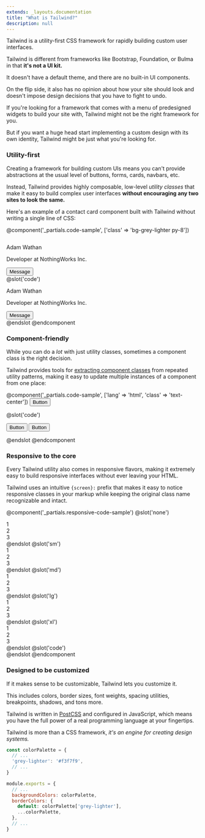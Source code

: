 ```yaml
---
extends: _layouts.documentation
title: "What is Tailwind?"
description: null
---
```


<div class="mt-8 text-2xl text-grey-dark mb-8">
  <p class="leading-tight">
    Tailwind is a utility-first CSS framework for rapidly building custom user interfaces.
  </p>
</div>

Tailwind is different from frameworks like Bootstrap, Foundation, or Bulma in that **it's not a UI kit.**

It doesn't have a default theme, and there are no built-in UI components.

On the flip side, it also has no opinion about how your site should look and doesn't impose design decisions that you have to fight to undo.

If you're looking for a framework that comes with a menu of predesigned widgets to build your site with, Tailwind might not be the right framework for you.

But if you want a huge head start implementing a custom design with its own identity, Tailwind might be just what you're looking for.

### Utility-first

Creating a framework for building custom UIs means you can't provide abstractions at the usual level of buttons, forms, cards, navbars, etc.

Instead, Tailwind provides highly composable, low-level *utility classes* that make it easy to build complex user interfaces **without encouraging any two sites to look the same.**

Here's an example of a contact card component built with Tailwind without writing a single line of CSS:

@component('_partials.code-sample', ['class' => 'bg-grey-lighter py-8'])
<div class="bg-white mx-auto max-w-sm shadow-lg rounded-lg overflow-hidden">
  <div class="sm:flex sm:items-center px-6 py-4">
    <img class="block h-16 sm:h-24 rounded-full mx-auto mb-4 sm:mb-0 sm:mr-4 sm:ml-0" src="https://avatars2.githubusercontent.com/u/4323180?s=400&u=4962a4441fae9fba5f0f86456c6c506a21ffca4f&v=4" alt="">
    <div class="text-center sm:text-left sm:flex-grow">
      <div class="mb-4">
        <p class="text-xl leading-tight">Adam Wathan</p>
        <p class="text-sm leading-tight text-grey-dark">Developer at NothingWorks Inc.</p>
      </div>
      <div>
        <button class="text-xs font-semibold rounded-full px-4 py-1 leading-normal bg-white border border-purple text-purple hover:bg-purple hover:text-white">Message</button>
      </div>
    </div>
  </div>
</div>
@slot('code')
<div class="bg-white mx-auto max-w-sm shadow-lg rounded-lg overflow-hidden">
  <div class="sm:flex sm:items-center px-6 py-4">
    <img class="block h-16 sm:h-24 rounded-full mx-auto mb-4 sm:mb-0 sm:mr-4 sm:ml-0" src="https://avatars2.githubusercontent.com/u/4323180?s=400&u=4962a4441fae9fba5f0f86456c6c506a21ffca4f&v=4" alt="">
    <div class="text-center sm:text-left sm:flex-grow">
      <div class="mb-4">
        <p class="text-xl leading-tight">Adam Wathan</p>
        <p class="text-sm leading-tight text-grey-dark">Developer at NothingWorks Inc.</p>
      </div>
      <div>
        <button class="text-xs font-semibold rounded-full px-4 py-1 leading-normal bg-white border border-purple text-purple hover:bg-purple hover:text-white">Message</button>
      </div>
    </div>
  </div>
</div>
@endslot
@endcomponent

### Component-friendly

While you can do a *lot* with just utility classes, sometimes a component class is the right decision.

Tailwind provides tools for [extracting component classes](/docs/extracting-components) from repeated utility patterns, making it easy to update multiple instances of a component from one place:

@component('_partials.code-sample', ['lang' => 'html', 'class' => 'text-center'])
<button class="bg-blue hover:bg-blue-dark text-white font-bold py-2 px-4 rounded">
  Button
</button>

@slot('code')
<!-- Using utilities: -->
<button class="bg-blue hover:bg-blue-dark text-white font-bold py-2 px-4 rounded">
  Button
</button>

<!-- Extracting component classes: -->
<button class="btn btn-blue">
  Button
</button>

<style>
  .btn {
    @apply&nbsp;.font-bold .py-2 .px-4 .rounded;
  }
  .btn-blue {
    @apply&nbsp;.bg-blue .text-white;
  }
  .btn-blue:hover {
    @apply&nbsp;.bg-blue-dark;
  }
</style>
@endslot
@endcomponent

### Responsive to the core

Every Tailwind utility also comes in responsive flavors, making it extremely easy to build responsive interfaces without ever leaving your HTML.

Tailwind uses an intuitive `{screen}:` prefix that makes it easy to notice responsive classes in your markup while keeping the original class name recognizable and intact.

@component('_partials.responsive-code-sample')
@slot('none')
<div class="flex justify-start bg-grey-lighter">
  <div class="text-grey-darker text-center bg-grey-light px-4 py-2 m-2">1</div>
  <div class="text-grey-darker text-center bg-grey-light px-4 py-2 m-2">2</div>
  <div class="text-grey-darker text-center bg-grey-light px-4 py-2 m-2">3</div>
</div>
@endslot
@slot('sm')
<div class="flex justify-center bg-grey-lighter">
  <div class="text-grey-darker text-center bg-grey-light px-4 py-2 m-2">1</div>
  <div class="text-grey-darker text-center bg-grey-light px-4 py-2 m-2">2</div>
  <div class="text-grey-darker text-center bg-grey-light px-4 py-2 m-2">3</div>
</div>
@endslot
@slot('md')
<div class="flex justify-end bg-grey-lighter">
  <div class="text-grey-darker text-center bg-grey-light px-4 py-2 m-2">1</div>
  <div class="text-grey-darker text-center bg-grey-light px-4 py-2 m-2">2</div>
  <div class="text-grey-darker text-center bg-grey-light px-4 py-2 m-2">3</div>
</div>
@endslot
@slot('lg')
<div class="flex justify-between bg-grey-lighter">
  <div class="text-grey-darker text-center bg-grey-light px-4 py-2 m-2">1</div>
  <div class="text-grey-darker text-center bg-grey-light px-4 py-2 m-2">2</div>
  <div class="text-grey-darker text-center bg-grey-light px-4 py-2 m-2">3</div>
</div>
@endslot
@slot('xl')
<div class="flex justify-around bg-grey-lighter">
  <div class="text-grey-darker text-center bg-grey-light px-4 py-2 m-2">1</div>
  <div class="text-grey-darker text-center bg-grey-light px-4 py-2 m-2">2</div>
  <div class="text-grey-darker text-center bg-grey-light px-4 py-2 m-2">3</div>
</div>
@endslot
@slot('code')
<div class="none:justify-start sm:justify-center md:justify-end lg:justify-between xl:justify-around ...">
  <!-- ... -->
</div>
@endslot
@endcomponent

### Designed to be customized

If it makes sense to be customizable, Tailwind lets you customize it.

This includes colors, border sizes, font weights, spacing utilities, breakpoints, shadows, and tons more.

Tailwind is written in [PostCSS](http://postcss.org/) and configured in JavaScript, which means you have the full power of a real programming language at your fingertips.

Tailwind is more than a CSS framework, *it's an engine for creating design systems.*

```js
const colorPalette = {
  // ...
  'grey-lighter': '#f3f7f9',
  // ...
}

module.exports = {
  // ...
  backgroundColors: colorPalette,
  borderColors: {
    default: colorPalette['grey-lighter'],
    ...colorPalette,
  },
  // ...
}
```
